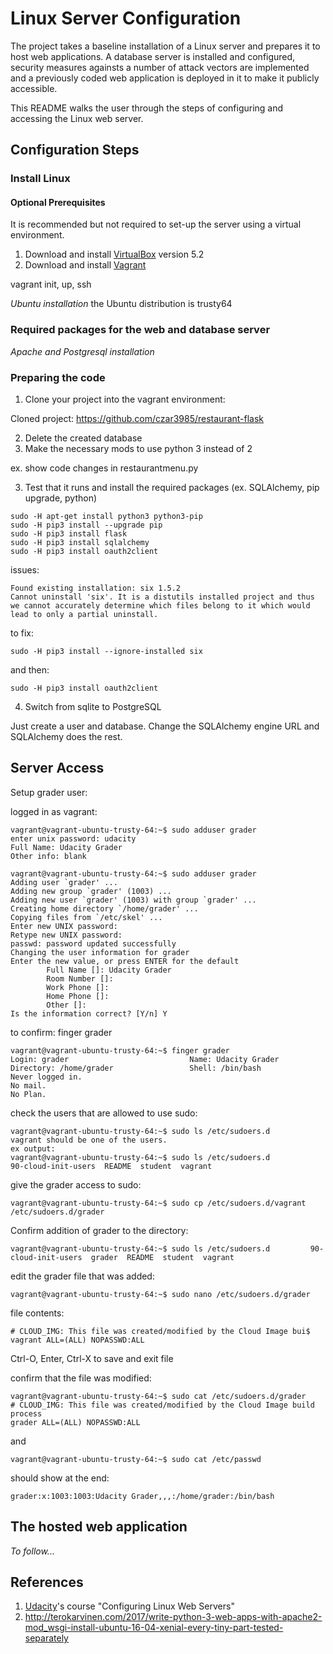 # Linux Server Configuration

The project takes a baseline installation of a Linux server
and prepares it to host web applications. A database server is 
installed and configured, security measures againsts a number of 
attack vectors are implemented and a previously coded web application
is deployed in it to make it publicly accessible.

This README walks the user through the steps of configuring and accessing the 
Linux web server.


## Configuration Steps

### Install Linux
#### Optional Prerequisites
It is recommended but not required to set-up the server using a virtual environment.
1. Download and install [VirtualBox](https://www.virtualbox.org/wiki/Download_Old_Builds_5_2) 
version 5.2
2. Download and install [Vagrant](https://www.vagrantup.com/)

vagrant init, up, ssh

_Ubuntu installation_
the Ubuntu distribution is trusty64

### Required packages for the web and database server

_Apache and Postgresql installation_

### Preparing the code

1. Clone your project into the vagrant environment: 

Cloned project: https://github.com/czar3985/restaurant-flask

2. Delete the created database
3. Make the necessary mods to use python 3 instead of 2

ex. show code changes in restaurantmenu.py

3. Test that it runs and install the required packages (ex. SQLAlchemy, pip upgrade, python)

```
sudo -H apt-get install python3 python3-pip
sudo -H pip3 install --upgrade pip
sudo -H pip3 install flask 
sudo -H pip3 install sqlalchemy
sudo -H pip3 install oauth2client 
```
issues:
```
Found existing installation: six 1.5.2
Cannot uninstall 'six'. It is a distutils installed project and thus we cannot accurately determine which files belong to it which would lead to only a partial uninstall.
```
to fix:
```
sudo -H pip3 install --ignore-installed six
```
and then:
```
sudo -H pip3 install oauth2client 
```
4. Switch from sqlite to PostgreSQL

Just create a user and database. Change the SQLAlchemy engine URL and SQLAlchemy does the rest.



## Server Access

Setup grader user:

logged in as vagrant:
```
vagrant@vagrant-ubuntu-trusty-64:~$ sudo adduser grader
enter unix password: udacity
Full Name: Udacity Grader
Other info: blank
```

```
vagrant@vagrant-ubuntu-trusty-64:~$ sudo adduser grader
Adding user `grader' ...
Adding new group `grader' (1003) ...
Adding new user `grader' (1003) with group `grader' ...
Creating home directory `/home/grader' ...
Copying files from `/etc/skel' ...
Enter new UNIX password:
Retype new UNIX password:
passwd: password updated successfully
Changing the user information for grader
Enter the new value, or press ENTER for the default
        Full Name []: Udacity Grader
        Room Number []:
        Work Phone []:
        Home Phone []:
        Other []:
Is the information correct? [Y/n] Y
```


to confirm:
finger grader
```
vagrant@vagrant-ubuntu-trusty-64:~$ finger grader
Login: grader                           Name: Udacity Grader
Directory: /home/grader                 Shell: /bin/bash
Never logged in.
No mail.
No Plan.
```

check the users that are allowed to use sudo:
```
vagrant@vagrant-ubuntu-trusty-64:~$ sudo ls /etc/sudoers.d
vagrant should be one of the users.
ex output:
vagrant@vagrant-ubuntu-trusty-64:~$ sudo ls /etc/sudoers.d
90-cloud-init-users  README  student  vagrant
```

give the grader access to sudo:
```
vagrant@vagrant-ubuntu-trusty-64:~$ sudo cp /etc/sudoers.d/vagrant /etc/sudoers.d/grader
```

Confirm addition of grader to the directory:
```
vagrant@vagrant-ubuntu-trusty-64:~$ sudo ls /etc/sudoers.d         90-cloud-init-users  grader  README  student  vagrant
```
edit the grader file that was added:
```
vagrant@vagrant-ubuntu-trusty-64:~$ sudo nano /etc/sudoers.d/grader
```
file contents:
```
# CLOUD_IMG: This file was created/modified by the Cloud Image bui$
vagrant ALL=(ALL) NOPASSWD:ALL
```
Ctrl-O, Enter, Ctrl-X to save and exit file

confirm that the file was modified:
```
vagrant@vagrant-ubuntu-trusty-64:~$ sudo cat /etc/sudoers.d/grader
# CLOUD_IMG: This file was created/modified by the Cloud Image build process
grader ALL=(ALL) NOPASSWD:ALL
```
and
```
vagrant@vagrant-ubuntu-trusty-64:~$ sudo cat /etc/passwd
```
should show at the end:
```
grader:x:1003:1003:Udacity Grader,,,:/home/grader:/bin/bash
```

## The hosted web application

_To follow..._


## References

1. [Udacity](https://www.udacity.com/)'s course "Configuring Linux Web Servers"
2. http://terokarvinen.com/2017/write-python-3-web-apps-with-apache2-mod_wsgi-install-ubuntu-16-04-xenial-every-tiny-part-tested-separately